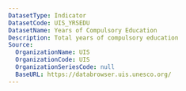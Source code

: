```yaml
---
DatasetType: Indicator
DatasetCode: UIS_YRSEDU
DatasetName: Years of Compulsory Education
Description: Total years of compulsory education
Source:
  OrganizationName: UIS
  OrganizationCode: UIS
  OrganizationSeriesCode: null
  BaseURL: https://databrowser.uis.unesco.org/
---
```


